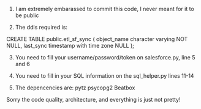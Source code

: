 1. I am extremely embarassed to commit this code, I never meant for it to be public

2. The ddls required is:

  CREATE TABLE public.etl_sf_sync (
    object_name character varying  NOT NULL,
    last_sync timestamp with time zone  NULL
  );

3. You need to fill your username/password/token on salesforce.py, line 5 and 6

4. You need to fill in your SQL information on the sql_helper.py lines 11-14

5. The depencencies are:
pytz
psycopg2
Beatbox


Sorry the code quality, architecture, and everything is just not pretty!